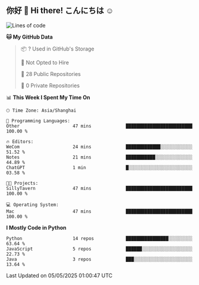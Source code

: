 ## 你好 👋 Hi there! こんにちは ☺️

<!--START_SECTION:waka-->
![Lines of code](https://img.shields.io/badge/From%20Hello%20World%20I%27ve%20Written-21.6%20thousand%20lines%20of%20code-blue)

**🐱 My GitHub Data** 

> 📦 ? Used in GitHub's Storage 
 > 
> 🚫 Not Opted to Hire
 > 
> 📜 28 Public Repositories 
 > 
> 🔑 0 Private Repositories 
 > 
📊 **This Week I Spent My Time On** 

```text
🕑︎ Time Zone: Asia/Shanghai

💬 Programming Languages: 
Other                    47 mins             █████████████████████████   100.00 % 

🔥 Editors: 
WeCom                    24 mins             █████████████░░░░░░░░░░░░   51.52 % 
Notes                    21 mins             ███████████░░░░░░░░░░░░░░   44.89 % 
ChatGPT                  1 min               █░░░░░░░░░░░░░░░░░░░░░░░░   03.58 % 

🐱‍💻 Projects: 
SillyTavern              47 mins             █████████████████████████   100.00 % 

💻 Operating System: 
Mac                      47 mins             █████████████████████████   100.00 % 
```

**I Mostly Code in Python** 

```text
Python                   14 repos            ████████████████░░░░░░░░░   63.64 % 
JavaScript               5 repos             ██████░░░░░░░░░░░░░░░░░░░   22.73 % 
Java                     3 repos             ███░░░░░░░░░░░░░░░░░░░░░░   13.64 % 
```




 Last Updated on 05/05/2025 01:00:47 UTC
<!--END_SECTION:waka-->